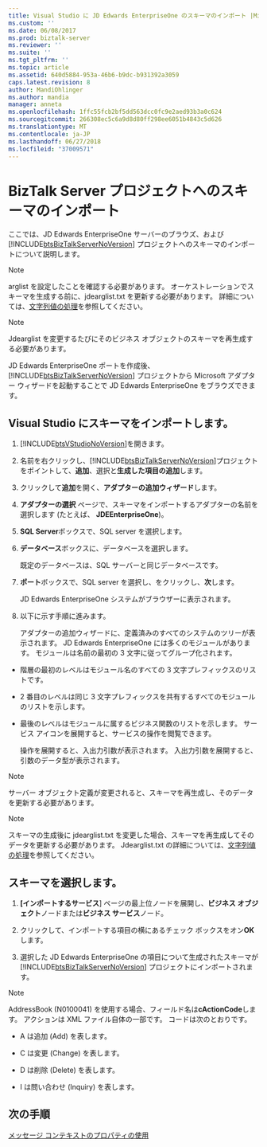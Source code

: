 ```yaml
---
title: Visual Studio に JD Edwards EnterpriseOne のスキーマのインポート |Microsoft Docs
ms.custom: ''
ms.date: 06/08/2017
ms.prod: biztalk-server
ms.reviewer: ''
ms.suite: ''
ms.tgt_pltfrm: ''
ms.topic: article
ms.assetid: 640d5884-953a-46b6-b9dc-b931392a3059
caps.latest.revision: 8
author: MandiOhlinger
ms.author: mandia
manager: anneta
ms.openlocfilehash: 1ffc55fcb2bf5dd563dcc0fc9e2aed93b3a0c624
ms.sourcegitcommit: 266308ec5c6a9d8d80ff298ee6051b4843c5d626
ms.translationtype: MT
ms.contentlocale: ja-JP
ms.lasthandoff: 06/27/2018
ms.locfileid: "37009571"
---
```

# <a name="importing-schemas-into-biztalk-server-projects"></a>BizTalk Server プロジェクトへのスキーマのインポート
ここでは、JD Edwards EnterpriseOne サーバーのブラウズ、および [!INCLUDE[btsBizTalkServerNoVersion](../includes/btsbiztalkservernoversion-md.md)] プロジェクトへのスキーマのインポートについて説明します。  
  
> [!NOTE]
>  arglist を設定したことを確認する必要があります。 オーケストレーションでスキーマを生成する前に、jdearglist.txt を更新する必要があります。 詳細については、[文字列値の処理](../core/handling-string-values2.md)を参照してください。  
  
> [!NOTE]
>  Jdearglist を変更するたびにそのビジネス オブジェクトのスキーマを再生成する必要があります。  
  
 JD Edwards EnterpriseOne ポートを作成後、[!INCLUDE[btsBizTalkServerNoVersion](../includes/btsbiztalkservernoversion-md.md)] プロジェクトから Microsoft アダプター ウィザードを起動することで JD Edwards EnterpriseOne をブラウズできます。  
  
## <a name="import-schemas-into-visual-studio"></a>Visual Studio にスキーマをインポートします。
  
1. [!INCLUDE[btsVStudioNoVersion](../includes/btsvstudionoversion-md.md)]を開きます。  
  
2. 名前を右クリックし、[!INCLUDE[btsBizTalkServerNoVersion](../includes/btsbiztalkservernoversion-md.md)]プロジェクトをポイントして、**追加**、選択と**生成した項目の追加**します。  
  
3. クリックして**追加**を開く、**アダプターの追加ウィザード**します。  
  
4. **アダプターの選択** ページで、スキーマをインポートするアダプターの名前を選択します (たとえば、 **JDEEnterpriseOne**)。  
  
5. **SQL Server**ボックスで、SQL server を選択します。  
  
6. **データベース**ボックスに、データベースを選択します。  
  
    既定のデータベースは、SQL サーバーと同じデータベースです。  
  
7. **ポート**ボックスで、SQL server を選択し、をクリックし、**次**します。  
  
    JD Edwards EnterpriseOne システムがブラウザーに表示されます。  
  
8. 以下に示す手順に進みます。  
  
   アダプターの追加ウィザードに、定義済みのすべてのシステムのツリーが表示されます。 JD Edwards EnterpriseOne には多くのモジュールがあります。 モジュールは名前の最初の 3 文字に従ってグループ化されます。  
  
- 階層の最初のレベルはモジュール名のすべての 3 文字プレフィックスのリストです。  
  
- 2 番目のレベルは同じ 3 文字プレフィックスを共有するすべてのモジュールのリストを示します。  
  
- 最後のレベルはモジュールに属するビジネス関数のリストを示します。 サービス アイコンを展開すると、サービスの操作を閲覧できます。  
  
  操作を展開すると、入出力引数が表示されます。 入出力引数を展開すると、引数のデータ型が表示されます。  
  
> [!NOTE]
>  サーバー オブジェクト定義が変更されると、スキーマを再生成し、そのデータを更新する必要があります。  
  
> [!NOTE]
>  スキーマの生成後に jdearglist.txt を変更した場合、スキーマを再生成してそのデータを更新する必要があります。 Jdearglist.txt の詳細については、[文字列値の処理](../core/handling-string-values2.md)を参照してください。  
  
## <a name="select-the-schemas"></a>スキーマを選択します。  
  
1. **[インポートするサービス**] ページの最上位ノードを展開し、**ビジネス オブジェクト**ノードまたは**ビジネス サービス**ノード。  
  
2. クリックして、インポートする項目の横にあるチェック ボックスをオン**OK**します。  
  
3. 選択した JD Edwards EnterpriseOne の項目について生成されたスキーマが [!INCLUDE[btsBizTalkServerNoVersion](../includes/btsbiztalkservernoversion-md.md)] プロジェクトにインポートされます。  
  
> [!NOTE]
>  AddressBook (N0100041) を使用する場合、フィールド名は**cActionCode**します。 アクションは XML ファイル自体の一部です。 コードは次のとおりです。  
  
-   A は追加 (Add) を表します。  
  
-   C は変更 (Change) を表します。  
  
-   D は削除 (Delete) を表します。  
  
-   I は問い合わせ (Inquiry) を表します。  
  
## <a name="next-step"></a>次の手順
[メッセージ コンテキストのプロパティの使用](../core/using-message-context-properties1.md)